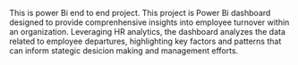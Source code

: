 This is power Bi end to end project.
This project is Power Bi dashboard designed to provide comprenhensive insights into employee turnover within an organization. Leveraging HR analytics, the dashboard analyzes the data related to employee departures, highlighting key factors and patterns that can inform stategic desicion making and management efforts.
